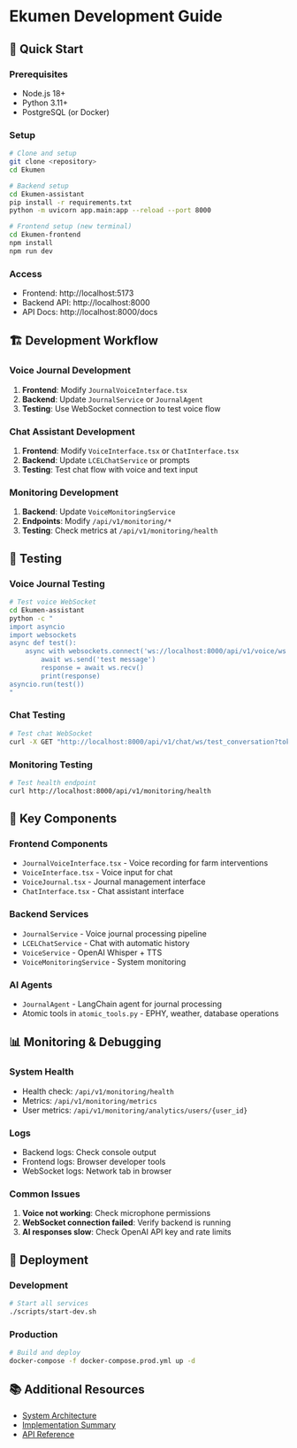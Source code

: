 # Ekumen Development Guide

## 🚀 Quick Start

### Prerequisites
- Node.js 18+
- Python 3.11+
- PostgreSQL (or Docker)

### Setup
```bash
# Clone and setup
git clone <repository>
cd Ekumen

# Backend setup
cd Ekumen-assistant
pip install -r requirements.txt
python -m uvicorn app.main:app --reload --port 8000

# Frontend setup (new terminal)
cd Ekumen-frontend
npm install
npm run dev
```

### Access
- Frontend: http://localhost:5173
- Backend API: http://localhost:8000
- API Docs: http://localhost:8000/docs

## 🏗️ Development Workflow

### **Voice Journal Development**
1. **Frontend**: Modify `JournalVoiceInterface.tsx`
2. **Backend**: Update `JournalService` or `JournalAgent`
3. **Testing**: Use WebSocket connection to test voice flow

### **Chat Assistant Development**
1. **Frontend**: Modify `VoiceInterface.tsx` or `ChatInterface.tsx`
2. **Backend**: Update `LCELChatService` or prompts
3. **Testing**: Test chat flow with voice and text input

### **Monitoring Development**
1. **Backend**: Update `VoiceMonitoringService`
2. **Endpoints**: Modify `/api/v1/monitoring/*`
3. **Testing**: Check metrics at `/api/v1/monitoring/health`

## 🧪 Testing

### **Voice Journal Testing**
```bash
# Test voice WebSocket
cd Ekumen-assistant
python -c "
import asyncio
import websockets
async def test():
    async with websockets.connect('ws://localhost:8000/api/v1/voice/ws') as ws:
        await ws.send('test message')
        response = await ws.recv()
        print(response)
asyncio.run(test())
"
```

### **Chat Testing**
```bash
# Test chat WebSocket
curl -X GET "http://localhost:8000/api/v1/chat/ws/test_conversation?token=test_token"
```

### **Monitoring Testing**
```bash
# Test health endpoint
curl http://localhost:8000/api/v1/monitoring/health
```

## 🔧 Key Components

### **Frontend Components**
- `JournalVoiceInterface.tsx` - Voice recording for farm interventions
- `VoiceInterface.tsx` - Voice input for chat
- `VoiceJournal.tsx` - Journal management interface
- `ChatInterface.tsx` - Chat assistant interface

### **Backend Services**
- `JournalService` - Voice journal processing pipeline
- `LCELChatService` - Chat with automatic history
- `VoiceService` - OpenAI Whisper + TTS
- `VoiceMonitoringService` - System monitoring

### **AI Agents**
- `JournalAgent` - LangChain agent for journal processing
- Atomic tools in `atomic_tools.py` - EPHY, weather, database operations

## 📊 Monitoring & Debugging

### **System Health**
- Health check: `/api/v1/monitoring/health`
- Metrics: `/api/v1/monitoring/metrics`
- User metrics: `/api/v1/monitoring/analytics/users/{user_id}`

### **Logs**
- Backend logs: Check console output
- Frontend logs: Browser developer tools
- WebSocket logs: Network tab in browser

### **Common Issues**
1. **Voice not working**: Check microphone permissions
2. **WebSocket connection failed**: Verify backend is running
3. **AI responses slow**: Check OpenAI API key and rate limits

## 🚀 Deployment

### **Development**
```bash
# Start all services
./scripts/start-dev.sh
```

### **Production**
```bash
# Build and deploy
docker-compose -f docker-compose.prod.yml up -d
```

## 📚 Additional Resources

- [System Architecture](architecture/SYSTEM_ARCHITECTURE.md)
- [Implementation Summary](IMPLEMENTATION_SUMMARY.md)
- [API Reference](http://localhost:8000/docs)
